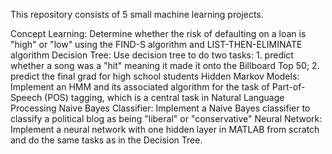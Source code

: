 This repository consists of 5 small machine learning projects.

Concept Learning: Determine whether the risk of defaulting on a loan is "high" or "low" using the FIND-S algorithm and LIST-THEN-ELIMINATE algorithm
Decision Tree: Use decision tree to do two tasks: 1. predict whether a song was a "hit" meaning it made it onto the Billboard Top 50; 2. predict the final grad for high school students
Hidden Markov Models: Implement an HMM and its associated algorithm for the task of Part-of-Speech (POS) tagging, which is a central task in Natural Language Processing
Naive Bayes Classifier: Implement a Naive Bayes classifier to classify a political blog as being "liberal" or "conservative"
Neural Network: Implement a neural network with one hidden layer in MATLAB from scratch and do the same tasks as in the Decision Tree.